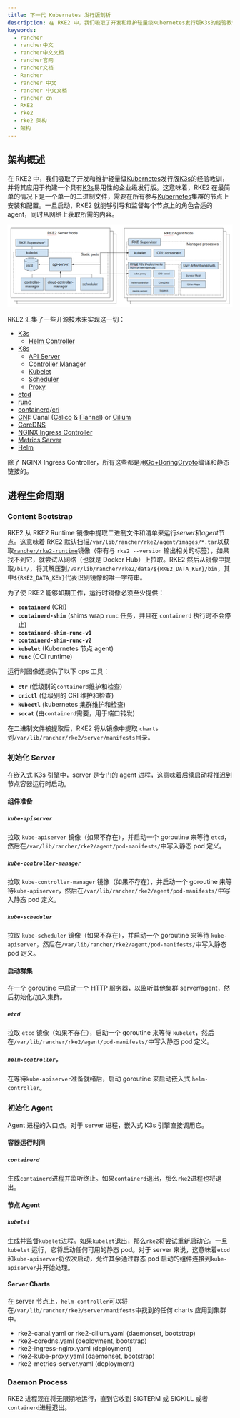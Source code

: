 ```yaml
---
title: 下一代 Kubernetes 发行版剖析
description: 在 RKE2 中，我们吸取了开发和维护轻量级Kubernetes发行版K3s的经验教训，并将其应用于构建一个具有K3s易用性的企业级发行版。这意味着，RKE2 在最简单的情况下是一个单一的二进制文件，需要在所有参与Kubernetes集群的节点上安装和配置。
keywords:
  - rancher
  - rancher中文
  - rancher中文文档
  - rancher官网
  - rancher文档
  - Rancher
  - rancher 中文
  - rancher 中文文档
  - rancher cn
  - RKE2
  - rke2
  - rke2 架构
  - 架构
---
```



## 架构概述

在 RKE2 中，我们吸取了开发和维护轻量级[Kubernetes][io-kubernetes]发行版[K3s][io-k3s]的经验教训，并将其应用于构建一个具有[K3s][io-k3s]易用性的企业级发行版。这意味着，RKE2 在最简单的情况下是一个单一的二进制文件，需要在所有参与[Kubernetes][io-kubernetes]集群的节点上安装和配置。一旦启动，RKE2 就能够引导和监督每个节点上的角色合适的 agent，同时从网络上获取所需的内容。

![Architecture Overview](overview.png "RKE2 Architecture Overview")

RKE2 汇集了一些开源技术来实现这一切：

- [K3s][io-k3s]
  - [Helm Controller][gh-helm-controller]
- [K8s][io-kubernetes]
  - [API Server][gh-kube-apiserver]
  - [Controller Manager][gh-kube-controller-manager]
  - [Kubelet][gh-kubelet]
  - [Scheduler][gh-kube-scheduler]
  - [Proxy][gh-kube-proxy]
- [etcd][io-etcd]
- [runc][gh-runc]
- [containerd][io-containerd]/[cri][gh-cri-api]
- [CNI][gh-cni]: Canal ([Calico][org-projectcalico] & [Flannel][gh-flannel]) or [Cilium][io-cilium]
- [CoreDNS][io-coredns]
- [NGINX Ingress Controller][io-ingress-nginx]
- [Metrics Server][gh-metrics-server]
- [Helm][sh-helm]

除了 NGINX Ingress Controller，所有这些都是用[Go+BoringCrypto][gh-goboring]编译和静态链接的。

## 进程生命周期

### Content Bootstrap

RKE2 从 RKE2 Runtime 镜像中提取二进制文件和清单来运行*server*和*agent*节点。这意味着 RKE2 默认扫描`/var/lib/rancher/rke2/agent/images/*.tar`以获取[`rancher/rke2-runtime`](https://hub.docker.com/r/rancher/rke2-runtime/tags)镜像（带有与 `rke2 --version` 输出相关的标签），如果找不到它，就尝试从网络（也就是 Docker Hub）上拉取。RKE2 然后从镜像中提取`/bin/`，将其解压到`/var/lib/rancher/rke2/data/${RKE2_DATA_KEY}/bin`，其中`${RKE2_DATA_KEY}`代表识别镜像的唯一字符串。

为了使 RKE2 能够如期工作，运行时镜像必须至少提供：

- **`containerd`** ([CRI][gh-cri-api])
- **`containerd-shim`** (shims wrap `runc` 任务，并且在 `containerd` 执行时不会停止)
- **`containerd-shim-runc-v1`**
- **`containerd-shim-runc-v2`**
- **`kubelet`** (Kubernetes 节点 agent)
- **`runc`** (OCI runtime)

运行时图像还提供了以下 ops 工具：

- **`ctr`** (低级别的`containerd`维护和检查)
- **`crictl`** (低级别的 CRI 维护和检查)
- **`kubectl`** (kubernetes 集群维护和检查)
- **`socat`** (由`containerd`需要，用于端口转发)

在二进制文件被提取后，RKE2 将从镜像中提取 `charts` 到`/var/lib/rancher/rke2/server/manifests`目录。

### 初始化 Server

在嵌入式 K3s 引擎中，server 是专门的 agent 进程，这意味着后续启动将推迟到节点容器运行时启动。

#### 组件准备

##### `kube-apiserver`

拉取 `kube-apiserver` 镜像（如果不存在），并启动一个 goroutine 来等待 `etcd`，然后在`/var/lib/rancher/rke2/agent/pod-manifests/`中写入静态 pod 定义。

##### `kube-controller-manager`

拉取 `kube-controller-manager` 镜像（如果不存在），并启动一个 goroutine 来等待`kube-apiserver`，然后在`/var/lib/rancher/rke2/agent/pod-manifests/`中写入静态 pod 定义。

##### `kube-scheduler`

拉取 `kube-scheduler` 镜像（如果不存在），并启动一个 goroutine 来等待 `kube-apiserver`，然后在`/var/lib/rancher/rke2/agent/pod-manifests/`中写入静态 pod 定义。

#### 启动群集

在一个 goroutine 中启动一个 HTTP 服务器，以监听其他集群 server/agent，然后初始化/加入集群。

##### `etcd `

拉取 `etcd` 镜像（如果不存在），启动一个 goroutine 来等待 `kubelet`，然后在`/var/lib/rancher/rke2/agent/pod-manifests/`中写入静态 pod 定义。

##### `helm-controller`。

在等待`kube-apiserver`准备就绪后，启动 goroutine 来启动嵌入式 `helm-controller`。

### 初始化 Agent

Agent 进程的入口点。对于 server 进程，嵌入式 K3s 引擎直接调用它。

#### 容器运行时间

##### `containerd`

生成`containerd`进程并监听终止。如果`containerd`退出，那么`rke2`进程也将退出。

#### 节点 Agent

##### `kubelet`

生成并监督`kubelet`进程。如果`kubelet`退出，那么`rke2`将尝试重新启动它。一旦 `kubelet` 运行，它将启动任何可用的静态 pod。对于 server 来说，这意味着`etcd`和`kube-apiserver`将依次启动，允许其余通过静态 pod 启动的组件连接到`kube-apiserver`并开始处理。

#### Server Charts

在 server 节点上，`helm-controller`可以将在`/var/lib/rancher/rke2/server/manifests`中找到的任何 charts 应用到集群中。

- rke2-canal.yaml or rke2-cilium.yaml (daemonset, bootstrap)
- rke2-coredns.yaml (deployment, bootstrap)
- rke2-ingress-nginx.yaml (deployment)
- rke2-kube-proxy.yaml (daemonset, bootstrap)
- rke2-metrics-server.yaml (deployment)

### Daemon Process

RKE2 进程现在将无限期地运行，直到它收到 SIGTERM 或 SIGKILL 或者`containerd`进程退出。

[gh-k3s]: https://github.com/k3s-io/k3s "K3s - Lightweight Kubernetes"
[io-k3s]: https://k3s.io "K3s - Lightweight Kubernetes"
[gh-kubernetes]: https://github.com/kubernetes/kubernetes "Production-Grade Container Orchestration"
[io-kubernetes]: https://kubernetes.io "Production-Grade Container Orchestration"
[gh-kube-apiserver]: https://github.com/kubernetes/kubernetes/tree/master/cmd/kube-apiserver "Kube API Server"
[gh-kube-controller-manager]: https://github.com/kubernetes/kubernetes/tree/master/cmd/kube-controller-manager "Kube Controller Manager"
[gh-kube-proxy]: https://github.com/kubernetes/kubernetes/tree/master/cmd/kube-proxy "Kube Proxy"
[gh-kube-scheduler]: https://github.com/kubernetes/kubernetes/tree/master/cmd/kube-scheduler "Kube Scheduler"
[gh-kubelet]: https://github.com/kubernetes/kubernetes/tree/master/cmd/kubelet "Kubelet"
[gh-cri-api]: https://github.com/kubernetes/cri-api "Container Runtime Interface"
[gh-containerd]: https://github.com/containerd/containerd "An open and reliable container runtime"
[io-containerd]: https://containerd.io "An open and reliable container runtime"
[gh-coredns]: https://github.com/coredns/coredns "DNS and Service Discovery"
[io-coredns]: https://coredns.io "DNS and Service Discovery"
[gh-ingress-nginx]: https://github.com/kubernetes/ingress-nginx "NGINX Ingress Controller for Kubernetes"
[io-ingress-nginx]: https://kubernetes.github.io/ingress-nginx "NGINX Ingress Controller for Kubernetes"
[gh-metrics-server]: https://github.com/kubernetes-sigs/metrics-server "Cluster-wide aggregator of resource usage data"
[org-projectcalico]: https://docs.projectcalico.org/about/about-calico "Project Calico"
[gh-flannel]: https://github.com/coreos/flannel "A network fabric for containers, designed for Kubernetes"
[io-cilium]: https://cilium.io "eBPF-based Networking, Observability, and Security"
[gh-etcd]: https://github.com/etcd-io/etcd "A distributed, reliable key-value store for the most critical data of a distributed system"
[io-etcd]: https://etcd.io "A distributed, reliable key-value store for the most critical data of a distributed system"
[gh-helm]: https://github.com/helm/helm "The Kubernetes Package Manager"
[sh-helm]: https://helm.sh "The Kubernetes Package Manager"
[gh-helm-controller]: https://github.com/k3s-io/helm-controller "Helm Chart CRD"
[gh-cni]: https://github.com/containernetworking/cni "Container Network Interface"
[gh-runc]: https://github.com/opencontainers/runc "CLI tool for spawning and running containers according to the OCI specification"
[gh-goboring]: https://github.com/golang/go/tree/dev.boringcrypto/misc/boring "Go+BoringCrypto"
